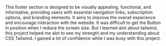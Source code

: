  This footer section is designed to be visually appealing, functional, and informative, providing users with essential navigation links, 
 subscription options, and branding elements.
 It aims to improve the overall experience and encourage interaction with the website.
 It was difficult to get the Button in position when I reduce the screen size. But I learned alot about tailwind, this project helped me alot 
 to see my strength and my understanding about CSS Tailwind. I gained a lot of confidence while I was busy with this project. 



